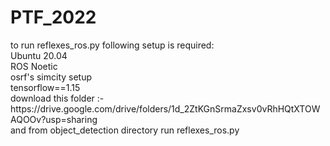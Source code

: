 # PTF_2022
<p>to run reflexes_ros.py following setup is required:<br>
Ubuntu 20.04<br>
ROS Noetic<br>
osrf's simcity setup<br>
tensorflow==1.15<br>
download this folder :- https://drive.google.com/drive/folders/1d_2ZtKGnSrmaZxsv0vRhHQtXTOWAQOOv?usp=sharing <br>
and from object_detection directory run reflexes_ros.py</p>
